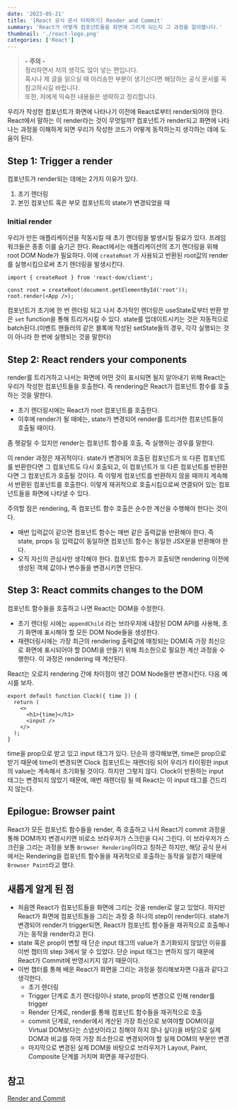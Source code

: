 ```yaml
---
date: '2023-05-21'
title: '[React 공식 문서 타파하기] Render and Commit'
summary: 'React가 어떻게 컴포넌트들을 화면에 그리게 되는지 그 과정을 알아봅니다.'
thumbnail: './react-logo.png'
categories: ['React']
---
```


> <strong>- 주의 -</strong> <br /> 정리하면서 저의 생각도 많이 넣는 편입니다. <br /> 혹시나 제 글을 읽으실 때 아리송한 부분이 생기신다면 해당하는 공식 문서를 꼭 참고하시길 바랍니다. <br /> 또한, 저에게 익숙한 내용들은 생략하고 정리합니다.

우리가 작성한 컴포넌트가 화면에 나타나기 이전에 React로부터 render되어야 한다. React에서 말하는 이 render라는 것이 무엇일까? 컴포넌트가 render되고 화면에 나타나는 과정을 이해하게 되면 우리가 작성한 코드가 어떻게 동작하는지 생각하는 데에 도움이 된다.

## Step 1: Trigger a render

컴포넌트가 render되는 데에는 2가지 이유가 있다.

1. 초기 렌더링
2. 본인 컴포넌트 혹은 부모 컴포넌트의 state가 변경되었을 때

### Initial render

우리가 만든 애플리케이션을 작동시킬 때 초기 렌더링을 발생시킬 필요가 있다. 프레임워크들은 종종 이를 숨기곤 한다. React에서는 애플리케이션의 초기 렌더링을 위해 root DOM Node가 필요하다. 이에 `createRoot` 가 사용되고 반환된 root값의 render를 실행시킴으로써 초기 렌더링을 발생시킨다.

```tsx
import { createRoot } from 'react-dom/client';

const root = createRoot(document.getElementById('root'));
root.render(<App />);
```

컴포넌트가 초기에 한 번 렌더링 되고 나서 추가적인 렌더링은 useState로부터 반환 받은 `set` function을 통해 트리거시킬 수 있다. state를 업데이트시키는 것은 자동적으로 batch된다.(이벤트 핸들러의 같은 블록에 작성된 setState들의 경우, 각각 실행되는 것이 아니라 한 번에 실행되는 것을 말한다)

## Step 2: React renders your components

render를 트리거하고 나서는 화면에 어떤 것이 표시되면 될지 알아내기 위해 React는 우리가 작성한 컴포넌트들을 호출한다. 즉 rendering은 React가 컴포넌트 함수를 호출하는 것을 말한다.

- 초기 렌더링시에는 React가 root 컴포넌트를 호출한다.
- 이후에 render가 될 때에는, state가 변경되어 render를 트리거한 컴포넌트들이 호출될 때이다.

좀 헷갈릴 수 있지만 render는 컴포넌트 함수를 호출, 즉 실행하는 경우를 말한다.

이 render 과정은 재귀적이다. state가 변경되어 호출된 컴포넌트가 또 다른 컴포넌트를 반환한다면 그 컴포넌트도 다시 호출되고, 이 컴포넌트가 또 다른 컴포넌트를 반환한다면 그 컴포넌트가 호출될 것이다. 즉 이렇게 컴포넌트를 반환하지 않을 때까지 계속해서 반환된 컴포넌트를 호출한다. 이렇게 재귀적으로 호출시킴으로써 연결되어 있는 컴포넌트들을 화면에 나타낼 수 있다.

주의할 점은 rendering, 즉 컴포넌트 함수 호출은 순수한 계산을 수행해야 한다는 것이다.

- 매번 입력값이 같으면 컴포넌트 함수는 매번 같은 출력값을 반환해야 한다. 즉 state, props 등 입력값이 동일하면 컴포넌트 함수는 동일한 JSX문을 반환해야 한다.
- 오직 자신의 관심사만 생각해야 한다. 컴포넌트 함수가 호출되면 rendering 이전에 생성된 객체 값이나 변수들을 변경시키면 안된다.

## Step 3: React commits changes to the DOM

컴포넌트 함수들을 호출하고 나면 React는 DOM을 수정한다.

- 초기 렌더링 시에는 `appendChild` 라는 브라우저에 내장된 DOM API를 사용해, 초기 화면에 표시해야 할 모든 DOM Node들을 생성한다.
- 재렌더링시에는 가장 최근의 rendering 출력값에 매칭되는 DOM(즉 가장 최신으로 화면에 표시되어야 할 DOM)을 만들기 위해 최소한으로 필요한 계산 과정을 수행한다. 이 과정은 rendering 때 계산된다.

React는 오로지 rendering 간에 차이점이 생긴 DOM Node들만 변경시킨다. 다음 예시를 보자.

```tsx
export default function Clock({ time }) {
  return (
    <>
      <h1>{time}</h1>
      <input />
    </>
  );
}
```

time을 prop으로 받고 있고 input 태그가 있다. 단순히 생각해보면, time은 prop으로 받기 때문에 time이 변경되면 Clock 컴포넌트는 재렌더링 되어 우리가 타이핑한 input의 value는 계속해서 초기화될 것이다. 하지만 그렇지 않다. Clock이 반환하는 input 태그는 변경되지 않았기 때문에, 매번 재렌더링 될 때 React는 이 input 태그를 건드리지 않는다.

## Epilogue: Browser paint

React가 모든 컴포넌트 함수들을 render, 즉 호출하고 나서 React가 commit 과정을 통해 DOM까지 변경시키면 비로소 브라우저가 스크린을 다시 그린다. 이 브라우저가 스크린을 그리는 과정을 보통 `Browser Rendering`이라고 칭하곤 하지만, 해당 공식 문서에서는 Rendering을 컴포넌트 함수들을 재귀적으로 호출하는 동작을 일컫기 때문에 `Browser Paint`라고 했다.

## 새롭게 알게 된 점

- 처음엔 React가 컴포넌트들을 화면에 그리는 것을 render로 알고 있었다. 하지만 React가 화면에 컴포넌트들을 그리는 과정 중 하나의 step이 render이다. state가 변경되어 render가 trigger되면, React가 컴포넌트 함수들을 재귀적으로 호출해나가는 동작을 render라고 한다.
- state 혹은 prop이 변할 때 단순 input 태그의 value가 초기화되지 않았던 이유를 이번 챕터의 step 3에서 알 수 있었다. 단순 input 태그는 변하지 않기 때문에 React가 Commit에 반영시키지 않기 때문이다.
- 이번 챕터를 통해 배운 React가 화면을 그리는 과정을 정리해보자면 다음과 같다고 생각한다.
  - 초기 렌더링
  - Trigger 단계로 초기 렌더링이나 state, prop의 변경으로 인해 render를 trigger
  - Render 단계로, render를 통해 컴포넌트 함수들을 재귀적으로 호출
  - commit 단계로, render에서 계산된 가장 최신으로 보여야할 DOM(이걸 Virtual DOM보다는 스냅샷이라고 칭해야 하지 않나 싶다)을 바탕으로 실제 DOM과 비교를 하여 가장 최소한으로 변경되어야 할 실제 DOM의 부분만 변경
  - 마지막으로 변경된 실제 DOM을 바탕으로 브라우저가 Layout, Paint, Composite 단계를 거치며 화면을 재구성한다.

## 참고

[Render and Commit](https://react.dev/learn/render-and-commit)

